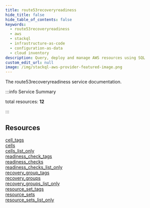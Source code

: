 ```yaml
---
title: route53recoveryreadiness
hide_title: false
hide_table_of_contents: false
keywords:
  - route53recoveryreadiness
  - aws
  - stackql
  - infrastructure-as-code
  - configuration-as-data
  - cloud inventory
description: Query, deploy and manage AWS resources using SQL
custom_edit_url: null
image: /img/stackql-aws-provider-featured-image.png
---
```


The route53recoveryreadiness service documentation.

:::info Service Summary

<div class="row">
<div class="providerDocColumn">
<span>total resources:&nbsp;<b>12</b></span><br />
</div>
</div>

:::

## Resources
<div class="row">
<div class="providerDocColumn">
<a href="/services/route53recoveryreadiness/cell_tags/">cell_tags</a><br />
<a href="/services/route53recoveryreadiness/cells/">cells</a><br />
<a href="/services/route53recoveryreadiness/cells_list_only/">cells_list_only</a><br />
<a href="/services/route53recoveryreadiness/readiness_check_tags/">readiness_check_tags</a><br />
<a href="/services/route53recoveryreadiness/readiness_checks/">readiness_checks</a><br />
<a href="/services/route53recoveryreadiness/readiness_checks_list_only/">readiness_checks_list_only</a>
</div>
<div class="providerDocColumn">
<a href="/services/route53recoveryreadiness/recovery_group_tags/">recovery_group_tags</a><br />
<a href="/services/route53recoveryreadiness/recovery_groups/">recovery_groups</a><br />
<a href="/services/route53recoveryreadiness/recovery_groups_list_only/">recovery_groups_list_only</a><br />
<a href="/services/route53recoveryreadiness/resource_set_tags/">resource_set_tags</a><br />
<a href="/services/route53recoveryreadiness/resource_sets/">resource_sets</a><br />
<a href="/services/route53recoveryreadiness/resource_sets_list_only/">resource_sets_list_only</a>
</div>
</div>
